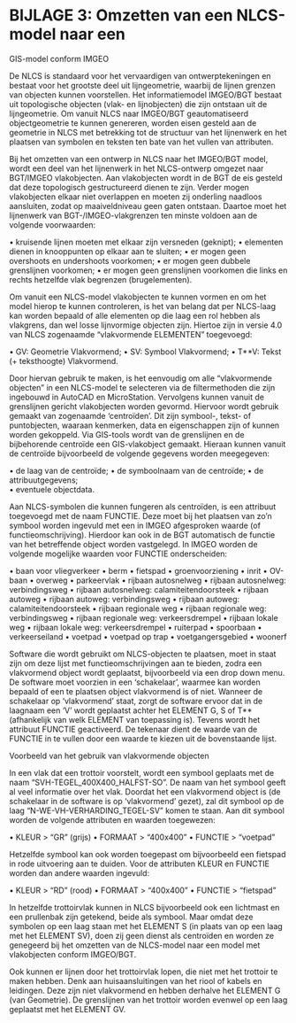 # BIJLAGE 3: Omzetten van een NLCS-model naar een 
GIS-model conform IMGEO

De NLCS is standaard voor het vervaardigen van ontwerptekeningen en bestaat voor het grootste deel uit lijngeometrie, waarbij de lijnen grenzen van objecten kunnen voorstellen. Het informatiemodel IMGEO/BGT bestaat uit topologische objecten (vlak- en lijnobjecten) die zijn ontstaan uit de lijngeometrie. Om vanuit NLCS naar IMGEO/BGT geautomatiseerd objectgeometrie te kunnen genereren, worden eisen gesteld aan de geometrie in NLCS met betrekking tot de structuur van het lijnenwerk en het plaatsen van symbolen en teksten ten bate van het vullen van attributen. 

Bij het omzetten van een ontwerp in NLCS naar het IMGEO/BGT model, wordt een deel van het lijnenwerk in het NLCS-ontwerp omgezet naar BGT/IMGEO vlakobjecten. Aan vlakobjecten wordt in de BGT de eis gesteld dat deze topologisch gestructureerd dienen te zijn. Verder mogen vlakobjecten elkaar niet overlappen en moeten zij onderling naadloos aansluiten, zodat op maaiveldniveau geen gaten ontstaan. Daartoe moet het lijnenwerk van BGT-/IMGEO-vlakgrenzen ten minste voldoen aan de volgende voorwaarden: 

•	kruisende lijnen moeten met elkaar zijn versneden (geknipt);
•	elementen dienen in knooppunten op elkaar aan te sluiten; 
•	er mogen geen overshoots en undershoots voorkomen; 
•	er mogen geen dubbele grenslijnen voorkomen;
•	er mogen geen grenslijnen voorkomen die links en rechts hetzelfde vlak begrenzen (brugelementen).

Om vanuit een NLCS-model vlakobjecten te kunnen vormen en om het model hierop te kunnen controleren, is het van belang dat per NLCS-laag kan worden bepaald of alle elementen op die laag een rol hebben als vlakgrens, dan wel losse lijnvormige objecten zijn. Hiertoe zijn in versie 4.0 van NLCS zogenaamde “vlakvormende ELEMENTEN” toegevoegd: 

•	GV: Geometrie Vlakvormend;
•	SV: Symbool Vlakvormend;
•	T**V: Tekst (+ teksthoogte) Vlakvormend.

Door hiervan gebruik te maken, is het eenvoudig om alle “vlakvormende objecten” in een NLCS-model te selecteren via de filtermethoden die zijn ingebouwd in AutoCAD en MicroStation. Vervolgens kunnen vanuit de grenslijnen gericht vlakobjecten worden gevormd. Hiervoor wordt gebruik gemaakt van zogenaamde ‘centroïden’. Dit zijn symbool-, tekst- of puntobjecten, waaraan kenmerken, data en eigenschappen zijn of kunnen worden gekoppeld. Via GIS-tools wordt van de grenslijnen en de bijbehorende centroïde een GIS-vlakobject gemaakt. Hieraan kunnen vanuit de centroïde bijvoorbeeld de volgende gegevens worden meegegeven:

•	de laag van de centroïde; 
•	de symboolnaam van de centroïde;
•	de attribuutgegevens;  
•	eventuele objectdata.

Aan NLCS-symbolen die kunnen fungeren als centroïden, is een attribuut toegevoegd met de naam FUNCTIE. Deze moet bij het plaatsen van zo’n symbool worden ingevuld met een in IMGEO afgesproken waarde (of functieomschrijving). Hierdoor kan ook in de BGT automatisch de functie van het betreffende object worden vastgelegd. In IMGEO worden de volgende mogelijke waarden voor FUNCTIE onderscheiden:

•	baan voor vliegverkeer
•	berm
•	fietspad
•	groenvoorziening
•	inrit
•	OV-baan
•	overweg
•	parkeervlak
•	rijbaan autosnelweg
•	rijbaan autosnelweg: verbindingsweg
•	rijbaan autosnelweg: calamiteitendoorsteek
•	rijbaan autoweg
•	rijbaan autoweg: verbindingsweg
•	rijbaan autoweg: calamiteitendoorsteek
•	rijbaan regionale weg
•	rijbaan regionale weg: verbindingsweg
•	rijbaan regionale weg: verkeersdrempel
•	rijbaan lokale weg
•	rijbaan lokale weg: verkeersdrempel
•	ruiterpad
•	spoorbaan
•	verkeerseiland
•	voetpad
•	voetpad op trap
•	voetgangersgebied
•	woonerf

Software die wordt gebruikt om NLCS-objecten te plaatsen, moet in staat zijn om deze lijst met functieomschrijvingen aan te bieden, zodra een vlakvormend object wordt geplaatst, bijvoorbeeld via een drop down menu. De software moet voorzien in een ‘schakelaar’, waarmee kan worden bepaald of een te plaatsen object vlakvormend is of niet. Wanneer de schakelaar op ‘vlakvormend’ staat, zorgt de software ervoor dat in de laagnaam een ‘V’ wordt geplaatst achter het ELEMENT G, S of T** (afhankelijk van welk ELEMENT van toepassing is). Tevens wordt het attribuut FUNCTIE geactiveerd. De tekenaar dient de waarde van de FUNCTIE in te vullen door een waarde te kiezen uit de bovenstaande lijst. 

Voorbeeld van het gebruik van vlakvormende objecten

In een vlak dat een trottoir voorstelt, wordt een symbool geplaats met de naam 
“SVH-TEGEL_400X400_HALFST-SO”. De naam van het symbool geeft al veel informatie over het vlak.
Doordat het een vlakvormend object is (de schakelaar in de software is op ‘vlakvormend’ gezet), zal dit symbool op de laag “N-WE-VH-VERHARDING_TEGEL-SV” komen te staan. Aan dit symbool worden de volgende attributen en waarden toegewezen:

•	KLEUR                  > “GR” (grijs)
•	FORMAAT          > “400x400”
•	FUNCTIE             > “voetpad”

Hetzelfde symbool kan ook worden toegepast om bijvoorbeeld een fietspad in rode uitvoering aan te duiden. Voor de attributen KLEUR en FUNCTIE worden dan andere waarden ingevuld: 

•	KLEUR                  > “RD” (rood)
•	FORMAAT          > “400x400”
•	FUNCTIE             > “fietspad”

In hetzelfde trottoirvlak kunnen in NLCS bijvoorbeeld ook een lichtmast en een prullenbak zijn getekend, beide als symbool. Maar omdat deze symbolen op een laag staan met het ELEMENT S (in plaats van op een laag met het ELEMENT SV), doen zij geen dienst als centroïden en worden ze genegeerd bij het omzetten van de NLCS-model naar een model met vlakobjecten conform IMGEO/BGT. 

Ook kunnen er lijnen door het trottoirvlak lopen, die niet met het trottoir te maken hebben. Denk aan huisaansluitingen van het riool of kabels en leidingen. Deze zijn niet vlakvormend en hebben derhalve het ELEMENT G (van Geometrie). De grenslijnen van het trottoir worden evenwel op een laag geplaatst met het ELEMENT GV.
